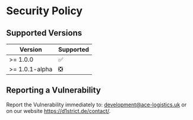 # Security Policy

## Supported Versions

| Version | Supported          |
| ------- | ------------------ |
| >= 1.0.0   | :white_check_mark: |
| >= 1.0.1-alpha   | ❎ |

## Reporting a Vulnerability

Report the Vulnerability immediately to: development@ace-logistics.uk or on our website <https://d1strict.de/contact/>.
